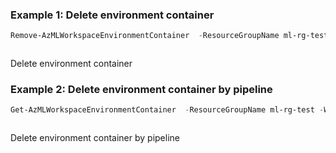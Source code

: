 ### Example 1: Delete environment container
```powershell
Remove-AzMLWorkspaceEnvironmentContainer  -ResourceGroupName ml-rg-test -WorkspaceName mlworkspace-portal01 -Name pwshenv01
```

```output
```

Delete environment container

### Example 2: Delete environment container by pipeline
```powershell
Get-AzMLWorkspaceEnvironmentContainer  -ResourceGroupName ml-rg-test -WorkspaceName mlworkspace-portal01 -Name pwshenv01 | Remove-AzMLWorkspaceEnvironmentContainer 
```

```output
```

Delete environment container by pipeline
